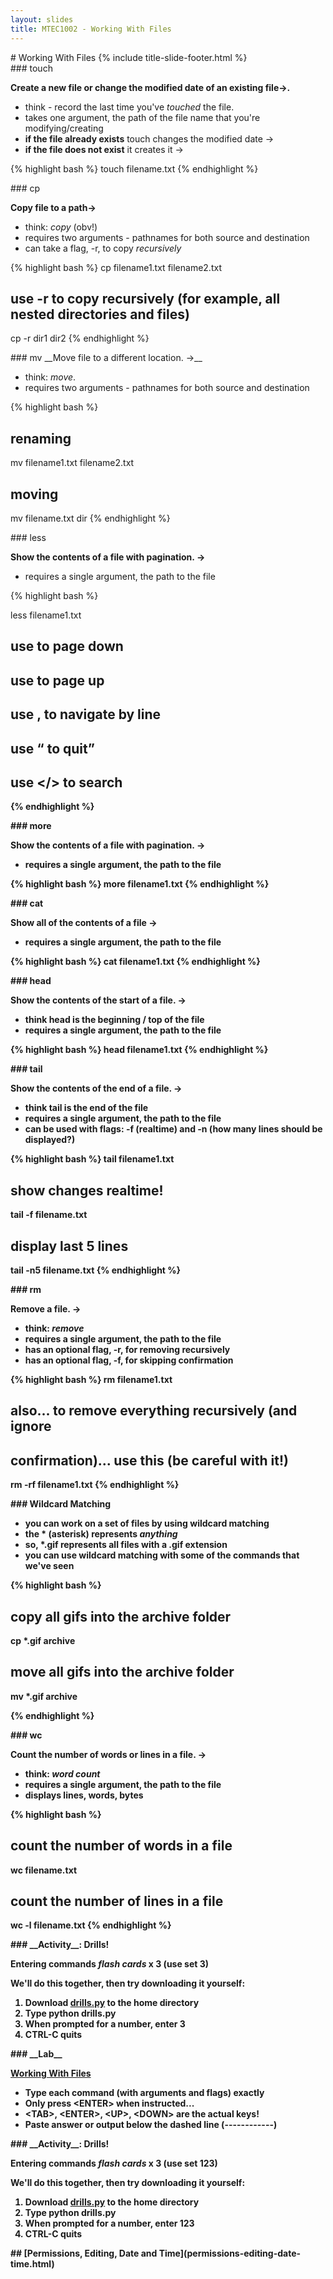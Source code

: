 ```yaml
---
layout: slides
title: MTEC1002 - Working With Files
---
```


<section markdown="block" class="title-slide">
# Working With Files
{% include title-slide-footer.html %}
</section>

<section markdown="block">
### touch

__Create a new file or change the modified date of an existing file&rarr;.__

* think - record the last time you've _touched_ the file.
* takes one argument, the path of the file name that you're modifying/creating
* __if the file already exists__ touch changes the modified date &rarr;
* __if the file does not exist__ it creates it &rarr;


{% highlight bash %}
touch filename.txt
{% endhighlight %}
</section>

<section markdown="block">
### cp

__Copy file to a path&rarr;__

* think: _copy_ (obv!)
* requires two arguments - pathnames for both source and destination
* can take a flag, -r, to copy _recursively_

{% highlight bash %}
cp filename1.txt filename2.txt

# use -r to copy recursively (for example, all nested directories and files)

cp -r dir1 dir2
{% endhighlight %}
</section>

<section markdown="block">
### mv
__Move file to a different location. &rarr;__

* think: _move_.
* requires two arguments - pathnames for both source and destination

{% highlight bash %}
# renaming 
mv filename1.txt filename2.txt

# moving
mv filename.txt dir
{% endhighlight %}
</section>

<section markdown="block">
### less

__Show the contents of a file with pagination. &rarr;__

* requires a single argument, the path to the file

{% highlight bash %}

less filename1.txt

# use <SPACE> to page down
# use <b> to page up
# use <UP>,<DOWN> to navigate by line
# use <q> to quit
# use </> to search
{% endhighlight %}
</section>

<section markdown="block">
### more

__Show the contents of a file with pagination. &rarr;__

* requires a single argument, the path to the file

{% highlight bash %}
more filename1.txt
{% endhighlight %}
</section>

<section markdown="block">
### cat

__Show all of the contents of a file &rarr;__

* requires a single argument, the path to the file

{% highlight bash %}
cat filename1.txt
{% endhighlight %}
</section>

<section markdown="block">
### head

__Show the contents of the start of a file. &rarr;__

* think __head is the beginning / top__ of the file 
* requires a single argument, the path to the file

{% highlight bash %}
head filename1.txt
{% endhighlight %}
</section>

<section markdown="block">
### tail

__Show the contents of the end of a file. &rarr;__

* think __tail is the end of the file__
* requires a single argument, the path to the file
* can be used with flags: -f (realtime) and -n (how many lines should be displayed?)


{% highlight bash %}
tail filename1.txt

# show changes realtime!
tail -f filename.txt

# display last 5 lines
tail -n5  filename.txt
{% endhighlight %}
</section>

<section markdown="block">
### rm

__Remove a file. &rarr;__

* think: _remove_
* requires a single argument, the path to the file
* has an optional flag, -r, for removing recursively
* has an optional flag, -f, for skipping confirmation

{% highlight bash %}
rm filename1.txt

# also... to remove everything recursively (and ignore
# confirmation)... use this (be careful with it!)

rm -rf filename1.txt
{% endhighlight %}
</section>
<section markdown="block">
### Wildcard Matching

* you can work on a set of files by using wildcard matching
* the \* (asterisk) represents _anything_
* so, \*.gif represents all files with a .gif extension
* you can use wildcard matching with some of the commands that we've seen

{% highlight bash %}
# copy all gifs into the archive folder
cp *.gif archive

# move all gifs into the archive folder
mv *.gif archive

{% endhighlight %}


</section>

<section markdown="block">
### wc

__Count the number of words or lines in a file. &rarr;__

* think: _word count_
* requires a single argument, the path to the file
* displays lines, words, bytes

{% highlight bash %}
# count the number of words in a file
wc filename.txt

# count the number of lines in a file
wc -l filename.txt
{% endhighlight %}

</section>


<section markdown="block">
### __Activity__: Drills!

Entering commands _flash cards_ x 3 (use set 3)

We'll do this together, then try downloading it yourself:

1. Download [drills.py](drills.py) to the home directory
2. Type python drills.py
3. When prompted for a number, enter 3
4. CTRL-C quits
</section>

<section markdown="block">
### __Lab__

[Working With Files](lab-03-part-02-working-with-files.txt)

* Type each command (with arguments and flags) exactly
* Only press &lt;ENTER&gt; when instructed...
* &lt;TAB&gt;, &lt;ENTER&gt;, &lt;UP&gt;, &lt;DOWN&gt; are the actual keys!
* Paste answer or output below the dashed line (------------)

</section>

<section markdown="block">
### __Activity__: Drills!

Entering commands _flash cards_ x 3 (use set 123)

We'll do this together, then try downloading it yourself:

1. Download [drills.py](drills.py) to the home directory
2. Type python drills.py
3. When prompted for a number, enter 123
4. CTRL-C quits
</section>

<section markdown="block">
## [Permissions, Editing, Date and Time](permissions-editing-date-time.html)
</section>
